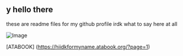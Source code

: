 ## y hello there
these are readme files for my github profile
irdk what to say here at all

![Image](https://media.tenor.com/zkrUfbHXMuwAAAAd/harvey-harvey-harvington.gif)

[ATABOOK] (https://hiidkformyname.atabook.org/?page=1)
